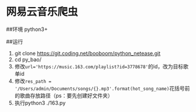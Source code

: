 # 网易云音乐爬虫
##环境
python3+

##运行
1. git clone https://git.coding.net/booboom/python_netease.git
2. cd py_bao/
3. 修改`url='https://music.163.com/playlist?id=3778678'`的id，改为目标歌单id
4. 修改`res_path = '/Users/admin/Documents/songs/{}.mp3'.format(hot_song_name)`花括号前的歌曲存放路径（ps：要先创建好文件夹）
5. 执行python3 ./163.py
